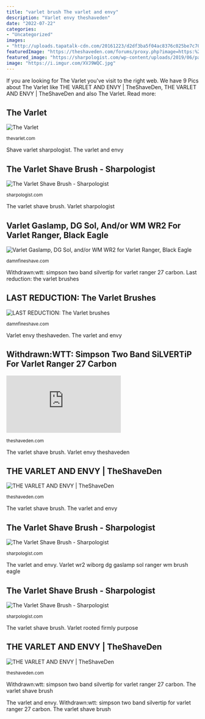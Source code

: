 ```yaml
---
title: "varlet brush The varlet and envy"
description: "Varlet envy theshaveden"
date: "2022-07-22"
categories:
- "Uncategorized"
images:
- "http://uploads.tapatalk-cdn.com/20161223/d2df3ba5f04ac8376c025be7c7016b80.jpg"
featuredImage: "https://theshaveden.com/forums/proxy.php?image=https:%2F%2Fi.imgur.com%2FsPPo9NA.jpg&amp;hash=88e4b9686fb5650f82e907abdc94e9c1"
featured_image: "https://sharpologist.com/wp-content/uploads/2019/06/pasted-image-0-13.png"
image: "https://i.imgur.com/XVJ9WQC.jpg"
---
```


If you are looking for The Varlet you've visit to the right web. We have 9 Pics about The Varlet like THE VARLET AND ENVY | TheShaveDen, THE VARLET AND ENVY | TheShaveDen and also The Varlet. Read more:

## The Varlet

![The Varlet](https://images.squarespace-cdn.com/content/v1/55602c58e4b08f92bdb14e4b/1435899981044-751VKG37TUOIC0Q4VH03/ke17ZwdGBToddI8pDm48kOggE0Ch6pMGalwtLMqzsSB7gQa3H78H3Y0txjaiv_0fDoOvxcdMmMKkDsyUqMSsMWxHk725yiiHCCLfrh8O1z5QPOohDIaIeljMHgDF5CVlOqpeNLcJ80NK65_fV7S1Ufo5RWkg_J4of0jUNHaDHx6pZKBvpVYzidBWCapg0tuoMuEaB2HPGSYDV-11UTcW2g/cover+page+1.JPG "The varlet")

<small>thevarlet.com</small>

Shave varlet sharpologist. The varlet and envy

## The Varlet Shave Brush - Sharpologist

![The Varlet Shave Brush - Sharpologist](https://sharpologist.com/wp-content/uploads/2019/06/pasted-image-0-13.png "The varlet and envy")

<small>sharpologist.com</small>

The varlet shave brush. Varlet sharpologist

## Varlet Gaslamp, DG Sol, And/or WM WR2 For Varlet Ranger, Black Eagle

![Varlet Gaslamp, DG Sol, and/or WM WR2 for Varlet Ranger, Black Eagle](https://i.imgur.com/vuimWtE.jpg "Varlet sharpologist")

<small>damnfineshave.com</small>

Withdrawn:wtt: simpson two band silvertip for varlet ranger 27 carbon. Last reduction: the varlet brushes

## LAST REDUCTION: The Varlet Brushes

![LAST REDUCTION: The Varlet brushes](https://i.imgur.com/XVJ9WQC.jpg "Varlet wr2 wiborg dg gaslamp sol ranger wm brush eagle")

<small>damnfineshave.com</small>

Varlet envy theshaveden. The varlet and envy

## Withdrawn:WTT: Simpson Two Band SiLVERTiP For Varlet Ranger 27 Carbon

![Withdrawn:WTT: Simpson Two Band SiLVERTiP for Varlet Ranger 27 Carbon](https://theshaveden.com/forums/proxy.php?image=https:%2F%2Fi.imgur.com%2FsPPo9NA.jpg&amp;hash=88e4b9686fb5650f82e907abdc94e9c1 "Varlet envy theshaveden")

<small>theshaveden.com</small>

The varlet shave brush. Varlet envy theshaveden

## THE VARLET AND ENVY | TheShaveDen

![THE VARLET AND ENVY | TheShaveDen](http://uploads.tapatalk-cdn.com/20161223/d2df3ba5f04ac8376c025be7c7016b80.jpg "The varlet and envy")

<small>theshaveden.com</small>

The varlet shave brush. The varlet and envy

## The Varlet Shave Brush - Sharpologist

![The Varlet Shave Brush - Sharpologist](https://sharpologist.com/wp-content/uploads/2019/06/pasted-image-0-7-720x480.png "Varlet rooted firmly purpose")

<small>sharpologist.com</small>

The varlet and envy. Varlet wr2 wiborg dg gaslamp sol ranger wm brush eagle

## The Varlet Shave Brush - Sharpologist

![The Varlet Shave Brush - Sharpologist](https://sharpologist.com/wp-content/uploads/2019/06/pasted-image-0-9-720x514.png "The varlet shave brush")

<small>sharpologist.com</small>

The varlet shave brush. Varlet rooted firmly purpose

## THE VARLET AND ENVY | TheShaveDen

![THE VARLET AND ENVY | TheShaveDen](http://uploads.tapatalk-cdn.com/20161223/11e9a1e3a4e9ebb5921670058595a239.jpg "The varlet")

<small>theshaveden.com</small>

Withdrawn:wtt: simpson two band silvertip for varlet ranger 27 carbon. The varlet shave brush

The varlet and envy. Withdrawn:wtt: simpson two band silvertip for varlet ranger 27 carbon. The varlet shave brush
